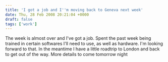 ```yaml
---
title: 'I got a job and I''m moving back to Geneva next week'
date: Thu, 28 Feb 2008 20:21:04 +0000
draft: false
tags: ['work']
---
```


The week is almost over and I've got a job. Spent the past week being trained in certain softwares I'll need to use, as well as hardware. I'm looking forward to that. In the meantime I have a little roadtrip to London and back to get out of the way. More details to come tomorrow night